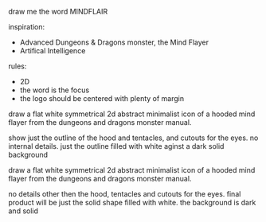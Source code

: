 draw me the word MINDFLAIR

inspiration:
- Advanced Dungeons & Dragons monster, the Mind Flayer
- Artifical Intelligence

rules:
- 2D
- the word is the focus
- the logo should be centered with plenty of margin


draw a flat white symmetrical 2d abstract minimalist icon of a hooded mind flayer from the dungeons and dragons monster manual.

show just the outline of the hood and tentacles, and cutouts for the eyes.
no internal details. 
just the outline filled with white aginst a dark solid background

draw a flat white symmetrical 2d abstract minimalist icon of a hooded mind flayer from the dungeons and dragons monster manual.

no details other then the hood, tentacles and cutouts for the eyes.
final product will be just the solid shape filled with white. the background is dark and solid